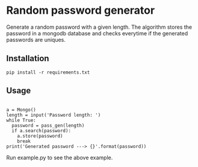 # Random password generator

Generate a random password with a given length. The algorithm stores the password in a mongodb
database and checks everytime if the generated passwords are uniques.

## Installation

```
pip install -r requirements.txt
```

## Usage

```

a = Mongo()
length = input('Password length: ')
while True:
  password = pass_gen(length)
  if a.search(password):
    a.store(password)
    break
print('Generated password ---> {}'.format(password))

```

Run example.py to see the above example.